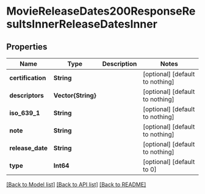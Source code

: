 # MovieReleaseDates200ResponseResultsInnerReleaseDatesInner


## Properties
Name | Type | Description | Notes
------------ | ------------- | ------------- | -------------
**certification** | **String** |  | [optional] [default to nothing]
**descriptors** | **Vector{String}** |  | [optional] [default to nothing]
**iso_639_1** | **String** |  | [optional] [default to nothing]
**note** | **String** |  | [optional] [default to nothing]
**release_date** | **String** |  | [optional] [default to nothing]
**type** | **Int64** |  | [optional] [default to 0]


[[Back to Model list]](../README.md#models) [[Back to API list]](../README.md#api-endpoints) [[Back to README]](../README.md)


